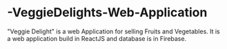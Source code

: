# -VeggieDelights-Web-Application
"Veggie Delight" is a web Application for selling Fruits and Vegetables. It is a web application build in ReactJS and database is in Firebase.
